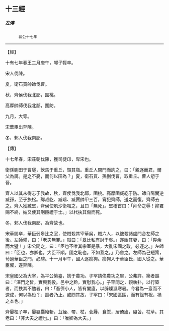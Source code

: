 

## 十三經

##### 左傳
　　　`襄公十七年`

* * *

【經】

十有七年春王二月庚午，邾子牼卒。

宋人伐陳。

夏，衛石買帥師伐曹。

秋，齊侯伐我北鄙，圍桃。

高厚帥師伐我北鄙，圍防。

九月，大雩。

宋華臣出奔陳。

冬，邾人伐我南鄙。

【傳】

十七年春，宋莊朝伐陳，獲司徒卬，卑宋也。

衛孫蒯田于曹隧，飲馬于重丘，毀其瓶。重丘人閉門而訽之，曰：「親逐而君，爾父為厲。是之不憂，而何以田為？」夏，衛石買、孫蒯伐曹，取重丘。曹人愬于晉。

齊人以其未得志于我故，秋，齊侯伐我北鄙，圍桃。高厚圍臧紇于防。師自陽關逆臧孫，至于旅松。鄹叔紇、臧疇、臧賈帥甲三百，宵犯齊師，送之而復。齊師去之。齊人獲臧堅，齊侯使夙沙衛唁之，且曰「無死」。堅稽首曰：「拜命之辱！抑君賜不終，姑又使其刑臣禮于士。」以杙抉其傷而死。

冬，邾人伐我南鄙，為齊故也。

宋華閱卒，華臣弱皋比之室，使賊殺其宰華吳，賊六人，以鈹殺諸盧門合左師之後。左師懼，曰：「老夫無罪。」賊曰：「皋比私有討于吳。」遂幽其妻，曰：「畀余而大璧！」宋公聞之，曰：「臣也不唯其宗室是暴，大亂宋國之政，必逐之。」左師曰：「臣也，亦卿也。大臣不順，國之恥也。不如蓋之。」乃舍之。左師為己短策，苟過華臣之門，必騁。十一月甲午，國人逐瘈狗。瘈狗入于華臣氏，國人從之。華臣懼，遂奔陳。

宋皇國父為大宰，為平公築臺，妨于農功。子罕請俟農功之畢，公弗許。築者謳曰：「澤門之晳，實興我役。邑中之黔，實慰我心。」子罕聞之，親執扑，以行築者，而抶其不勉者，曰：「吾儕小人，皆有闔廬，以辟燥濕寒暑。今君為一臺而不速成，何以為役？」謳者乃止。或問其故，子罕曰：「宋國區區，而有詛有祝，禍之本也。」

齊晏桓子卒，晏嬰麤縗斬，苴絰、帶、杖，菅屨，食鬻，居倚廬，寢苫，枕草。其老曰：「非大夫之禮也。」曰：「唯卿為大夫。」

* * *

